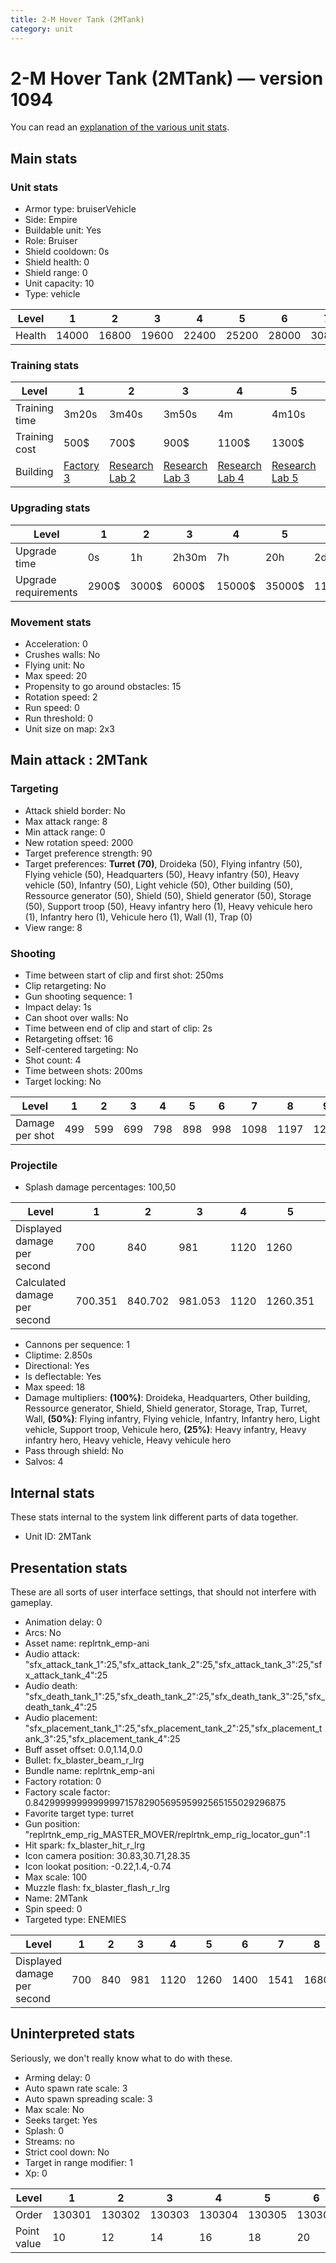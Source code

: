 ```yaml
---
title: 2-M Hover Tank (2MTank)
category: unit
---
```


# 2-M Hover Tank (2MTank) — version 1094

You can read an [explanation  of the various unit stats](unitexplained.md).

## Main stats

### Unit stats

  * Armor type: bruiserVehicle
  * Side: Empire
  * Buildable unit: Yes
  * Role: Bruiser
  * Shield cooldown: 0s
  * Shield health: 0
  * Shield range: 0
  * Unit capacity: 10
  * Type: vehicle

|Level |1    |2    |3    |4    |5    |6    |7    |8    |9    |10   |
|------|-----|-----|-----|-----|-----|-----|-----|-----|-----|-----|
|Health|14000|16800|19600|22400|25200|28000|30800|33600|36400|42000|


### Training stats

|Level        |1                              |2                                      |3                                      |4                                      |5                                      |6                                      |7                                      |8                                      |9                                      |10                                      |
|-------------|-------------------------------|---------------------------------------|---------------------------------------|---------------------------------------|---------------------------------------|---------------------------------------|---------------------------------------|---------------------------------------|---------------------------------------|----------------------------------------|
|Training time|3m20s                          |3m40s                                  |3m50s                                  |4m                                     |4m10s                                  |4m20s                                  |4m30s                                  |4m40s                                  |4m50s                                  |5m                                      |
|Training cost|500$                           |700$                                   |900$                                   |1100$                                  |1300$                                  |1500$                                  |1700$                                  |2000$                                  |2100$                                  |2300$                                   |
|Building     |[Factory 3](empireFactory.html)|[Research Lab 2](empireOffenseLab.html)|[Research Lab 3](empireOffenseLab.html)|[Research Lab 4](empireOffenseLab.html)|[Research Lab 5](empireOffenseLab.html)|[Research Lab 6](empireOffenseLab.html)|[Research Lab 7](empireOffenseLab.html)|[Research Lab 8](empireOffenseLab.html)|[Research Lab 9](empireOffenseLab.html)|[Research Lab 10](empireOffenseLab.html)|


### Upgrading stats

|Level               |1    |2    |3    |4     |5     |6      |7      |8      |9       |10      |
|--------------------|-----|-----|-----|------|------|-------|-------|-------|--------|--------|
|Upgrade time        |0s   |1h   |2h30m|7h    |20h   |2d12h  |4d     |6d     |1w1d    |1w5d    |
|Upgrade requirements|2900$|3000$|6000$|15000$|35000$|115000$|200000$|385000$|1250000$|2250000$|


### Movement stats

  * Acceleration: 0
  * Crushes walls: No
  * Flying unit: No
  * Max speed: 20
  * Propensity to go around obstacles: 15
  * Rotation speed: 2
  * Run speed: 0
  * Run threshold: 0
  * Unit size on map: 2x3

## Main attack : 2MTank

### Targeting

  * Attack shield border: No
  * Max attack range: 8
  * Min attack range: 0
  * New rotation speed: 2000
  * Target preference strength: 90
  * Target preferences: **Turret (70)**, Droideka (50), Flying infantry (50), Flying vehicle (50), Headquarters (50), Heavy infantry (50), Heavy vehicle (50), Infantry (50), Light vehicle (50), Other building (50), Ressource generator (50), Shield (50), Shield generator (50), Storage (50), Support troop (50), Heavy infantry hero (1), Heavy vehicule hero (1), Infantry hero (1), Vehicule hero (1), Wall (1), Trap (0)
  * View range: 8

### Shooting

  * Time between start of clip and first shot: 250ms
  * Clip retargeting: No
  * Gun shooting sequence: 1
  * Impact delay: 1s
  * Can shoot over walls: No
  * Time between end of clip and start of clip: 2s
  * Retargeting offset: 16
  * Self-centered targeting: No
  * Shot count: 4
  * Time between shots: 200ms
  * Target locking: No

|Level          |1  |2  |3  |4  |5  |6  |7   |8   |9   |10  |
|---------------|---|---|---|---|---|---|----|----|----|----|
|Damage per shot|499|599|699|798|898|998|1098|1197|1297|1497|


### Projectile

  * Splash damage percentages: 100,50

|Level                       |1      |2      |3      |4   |5       |6       |7       |8   |9       |10      |
|----------------------------|-------|-------|-------|----|--------|--------|--------|----|--------|--------|
|Displayed damage per second |700    |840    |981    |1120|1260    |1400    |1541    |1680|1820    |2101    |
|Calculated damage per second|700.351|840.702|981.053|1120|1260.351|1400.702|1541.053|1680|1820.351|2101.053|


  * Cannons per sequence: 1
  * Cliptime: 2.850s
  * Directional: Yes
  * Is deflectable: Yes
  * Max speed: 18
  * Damage multipliers: **(100%)**: Droideka, Headquarters, Other building, Ressource generator, Shield, Shield generator, Storage, Trap, Turret, Wall, **(50%)**: Flying infantry, Flying vehicle, Infantry, Infantry hero, Light vehicle, Support troop, Vehicule hero, **(25%)**: Heavy infantry, Heavy infantry hero, Heavy vehicle, Heavy vehicule hero
  * Pass through shield: No
  * Salvos: 4

## Internal stats

These stats internal to the system link different parts of data together.

  * Unit ID: 2MTank

## Presentation stats

These are all sorts of user interface settings, that should not interfere with gameplay.

  * Animation delay: 0
  * Arcs: No
  * Asset name: replrtnk_emp-ani
  * Audio attack: "sfx_attack_tank_1":25,"sfx_attack_tank_2":25,"sfx_attack_tank_3":25,"sfx_attack_tank_4":25
  * Audio death: "sfx_death_tank_1":25,"sfx_death_tank_2":25,"sfx_death_tank_3":25,"sfx_death_tank_4":25
  * Audio placement: "sfx_placement_tank_1":25,"sfx_placement_tank_2":25,"sfx_placement_tank_3":25,"sfx_placement_tank_4":25
  * Buff asset offset: 0.0,1.14,0.0
  * Bullet: fx_blaster_beam_r_lrg
  * Bundle name: replrtnk_emp-ani
  * Factory rotation: 0
  * Factory scale factor: 0.842999999999999971578290569595992565155029296875
  * Favorite target type: turret
  * Gun position: "replrtnk_emp_rig_MASTER_MOVER/replrtnk_emp_rig_locator_gun":1
  * Hit spark: fx_blaster_hit_r_lrg
  * Icon camera position: 30.83,30.71,28.35
  * Icon lookat position: -0.22,1.4,-0.74
  * Max scale: 100
  * Muzzle flash: fx_blaster_flash_r_lrg
  * Name: 2MTank
  * Spin speed: 0
  * Targeted type: ENEMIES

|Level                      |1  |2  |3  |4   |5   |6   |7   |8   |9   |10  |
|---------------------------|---|---|---|----|----|----|----|----|----|----|
|Displayed damage per second|700|840|981|1120|1260|1400|1541|1680|1820|2101|


## Uninterpreted stats

Seriously, we don't really know what to do with these.

  * Arming delay: 0
  * Auto spawn rate scale: 3
  * Auto spawn spreading scale: 3
  * Max scale: No
  * Seeks target: Yes
  * Splash: 0
  * Streams: no
  * Strict cool down: No
  * Target in range modifier: 1
  * Xp: 0

|Level      |1     |2     |3     |4     |5     |6     |7     |8     |9     |10    |
|-----------|------|------|------|------|------|------|------|------|------|------|
|Order      |130301|130302|130303|130304|130305|130306|130307|130308|130309|130310|
|Point value|10    |12    |14    |16    |18    |20    |22    |24    |26    |30    |


